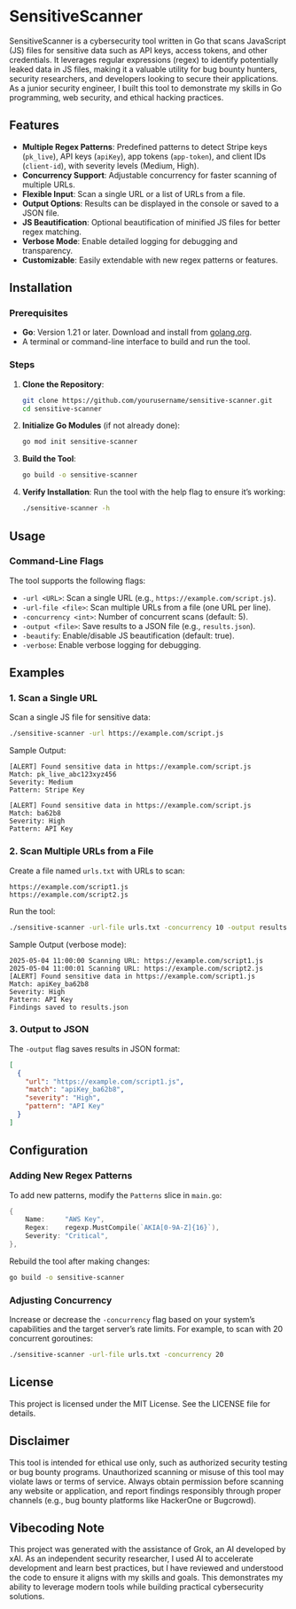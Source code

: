 # SensitiveScanner

SensitiveScanner is a cybersecurity tool written in Go that scans JavaScript (JS) files for sensitive data such as API keys, access tokens, and other credentials. It leverages regular expressions (regex) to identify potentially leaked data in JS files, making it a valuable utility for bug bounty hunters, security researchers, and developers looking to secure their applications. As a junior security engineer, I built this tool to demonstrate my skills in Go programming, web security, and ethical hacking practices.


## Features

- **Multiple Regex Patterns**: Predefined patterns to detect Stripe keys (`pk_live`), API keys (`apiKey`), app tokens (`app-token`), and client IDs (`client-id`), with severity levels (Medium, High).
- **Concurrency Support**: Adjustable concurrency for faster scanning of multiple URLs.
- **Flexible Input**: Scan a single URL or a list of URLs from a file.
- **Output Options**: Results can be displayed in the console or saved to a JSON file.
- **JS Beautification**: Optional beautification of minified JS files for better regex matching.
- **Verbose Mode**: Enable detailed logging for debugging and transparency.
- **Customizable**: Easily extendable with new regex patterns or features.

## Installation

### Prerequisites

- **Go**: Version 1.21 or later. Download and install from [golang.org](https://golang.org).
- A terminal or command-line interface to build and run the tool.

### Steps

1. **Clone the Repository**:
    ```bash
    git clone https://github.com/yourusername/sensitive-scanner.git
    cd sensitive-scanner
    ```

2. **Initialize Go Modules** (if not already done):
    ```bash
    go mod init sensitive-scanner
    ```

3. **Build the Tool**:
    ```bash
    go build -o sensitive-scanner
    ```

4. **Verify Installation**:
    Run the tool with the help flag to ensure it’s working:
    ```bash
    ./sensitive-scanner -h
    ```

## Usage

### Command-Line Flags

The tool supports the following flags:

- `-url <URL>`: Scan a single URL (e.g., `https://example.com/script.js`).
- `-url-file <file>`: Scan multiple URLs from a file (one URL per line).
- `-concurrency <int>`: Number of concurrent scans (default: 5).
- `-output <file>`: Save results to a JSON file (e.g., `results.json`).
- `-beautify`: Enable/disable JS beautification (default: true).
- `-verbose`: Enable verbose logging for debugging.

## Examples

### 1. Scan a Single URL

Scan a single JS file for sensitive data:

```bash
./sensitive-scanner -url https://example.com/script.js
```

Sample Output:

```
[ALERT] Found sensitive data in https://example.com/script.js
Match: pk_live_abc123xyz456
Severity: Medium
Pattern: Stripe Key

[ALERT] Found sensitive data in https://example.com/script.js
Match: ba62b8
Severity: High
Pattern: API Key
```

### 2. Scan Multiple URLs from a File

Create a file named `urls.txt` with URLs to scan:

```
https://example.com/script1.js
https://example.com/script2.js
```

Run the tool:

```bash
./sensitive-scanner -url-file urls.txt -concurrency 10 -output results.json -verbose
```

Sample Output (verbose mode):

```
2025-05-04 11:00:00 Scanning URL: https://example.com/script1.js
2025-05-04 11:00:01 Scanning URL: https://example.com/script2.js
[ALERT] Found sensitive data in https://example.com/script1.js
Match: apiKey_ba62b8
Severity: High
Pattern: API Key
Findings saved to results.json
```

### 3. Output to JSON

The `-output` flag saves results in JSON format:

```json
[
  {
    "url": "https://example.com/script1.js",
    "match": "apiKey_ba62b8",
    "severity": "High",
    "pattern": "API Key"
  }
]
```

## Configuration

### Adding New Regex Patterns

To add new patterns, modify the `Patterns` slice in `main.go`:

```go
{
    Name:     "AWS Key",
    Regex:    regexp.MustCompile(`AKIA[0-9A-Z]{16}`),
    Severity: "Critical",
},
```

Rebuild the tool after making changes:

```bash
go build -o sensitive-scanner
```

### Adjusting Concurrency

Increase or decrease the `-concurrency` flag based on your system’s capabilities and the target server’s rate limits. For example, to scan with 20 concurrent goroutines:

```bash
./sensitive-scanner -url-file urls.txt -concurrency 20
```


## License

This project is licensed under the MIT License. See the LICENSE file for details.

## Disclaimer

This tool is intended for ethical use only, such as authorized security testing or bug bounty programs. Unauthorized scanning or misuse of this tool may violate laws or terms of service. Always obtain permission before scanning any website or application, and report findings responsibly through proper channels (e.g., bug bounty platforms like HackerOne or Bugcrowd).

## Vibecoding Note

This project was generated with the assistance of Grok, an AI developed by xAI. As an independent security researcher, I used AI to accelerate development and learn best practices, but I have reviewed and understood the code to ensure it aligns with my skills and goals. This demonstrates my ability to leverage modern tools while building practical cybersecurity solutions.
